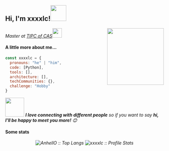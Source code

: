 

<h2>Hi, I'm xxxxlc!<img src="https://media.giphy.com/media/mGcNjsfWAjY5AEZNw6/giphy.gif" width="50"></h2>

<p><em>Master at <a href="http://www.ipc.ac.cn/">TIPC of CAS</a><img src="https://media.giphy.com/media/fYSnHlufseco8Fh93Z/giphy.gif" width="30"><img align='right' src="https://media.giphy.com/media/M9gbBd9nbDrOTu1Mqx/giphy.gif" width="180"></em></p>






#### A little more about me...

```javascript
const xxxxlc = {
  pronouns: "he" | "him",
  code: [Python],
  tools: [],
  architecture: [],
  techCommunities: {},
  challenge: "Hobby"
}
```



<img src="README/giphy-164230949383410.gif" width="60"> <em><b>I love connecting with different people</b> so if you want to say <b>hi, I'll be happy to meet you more!</b> 😊</em>



#### Some stats

<p align='center'><em><img src="https://github-readme-stats.vercel.app/api/top-langs/?username=xxxxlc&langs_count=10&theme=graywhite&layout=compact" alt="AnhellO :: Top Langs" />   <img src="https://github-readme-stats.vercel.app/api?username=xxxxlc&show_icons=true&theme=graywhite" alt="xxxxlc :: Profile Stats" /></em></p>



